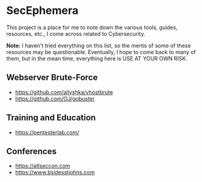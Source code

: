# SecEphemera

This project is a place for me to note down the various tools, guides, resources, etc., I come across related to Cybersecurity.

**Note:** I haven't tried everything on this list, so the mertis of some of these resources may be questionable. Eventually, I hope to come back to many of them, but in the mean time, everything here is USE AT YOUR OWN RISK.

## Webserver Brute-Force
- https://github.com/allyshka/vhostbrute
- https://github.com/OJ/gobuster

## Training and Education
- https://pentesterlab.com/

## Conferences
- https://atlseccon.com
- https://www.bsidesstjohns.com
